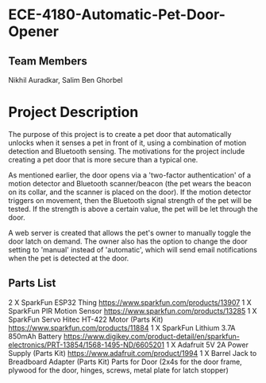 # ECE-4180-Automatic-Pet-Door-Opener

## Team Members
Nikhil Auradkar, Salim Ben Ghorbel

# Project Description
The purpose of this project is to create a pet door that automatically unlocks when it senses a pet in front of it, using a combination of motion detection and Bluetooth sensing. The motivations for the project include creating a pet door that is more secure than a typical one.

As mentioned earlier, the door opens via a 'two-factor authentication' of a motion detector and Bluetooth scanner/beacon (the pet wears the beacon on its collar, and the scanner is placed on the door). If the motion detector triggers on movement, then the Bluetooth signal strength of the pet will be tested. If the strength is above a certain value, the pet will be let through the door.

A web server is created that allows the pet's owner to manually toggle the door latch on demand. The owner also has the option to change the door setting to 'manual' instead of 'automatic', which will send email notifications when the pet is detected at the door. 

## Parts List
2 X SparkFun ESP32 Thing https://www.sparkfun.com/products/13907
1 X SparkFun PIR Motion Sensor https://www.sparkfun.com/products/13285
1 X SparkFun Servo Hitec HT-422 Motor (Parts Kit) https://www.sparkfun.com/products/11884
1 X SparkFun Lithium 3.7A 850mAh Battery https://www.digikey.com/product-detail/en/sparkfun-electronics/PRT-13854/1568-1495-ND/6605201
1 X Adafruit 5V 2A Power Supply (Parts Kit) https://www.adafruit.com/product/1994
1 X Barrel Jack to Breadboard Adapter (Parts Kit)
Parts for Door (2x4s for the door frame, plywood for the door, hinges, screws, metal plate for latch stopper)
